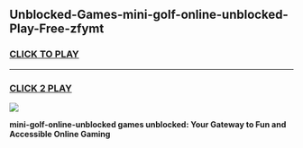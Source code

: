 
## Unblocked-Games-mini-golf-online-unblocked-Play-Free-zfymt
<h3>
<a href="https://premium76.site?title=mini-golf-online-unblocked&ref=18A1">CLICK TO PLAY</a></h3>
<hr>

<h3>
<a href="https://premium76.site?title=mini-golf-online-unblocked&ref=18A1">CLICK 2 PLAY</a>
  
</h3>

<a href="https://premium76.site?title=mini-golf-online-unblocked&ref=18A1"><img src="https://clearcache.store/games.png"></a>


**mini-golf-online-unblocked games unblocked: Your Gateway to Fun and Accessible Online Gaming**
